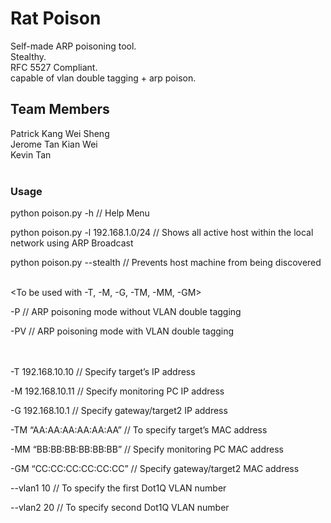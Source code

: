 # Rat Poison
Self-made ARP poisoning tool. <br/>
Stealthy.<br/>
RFC 5527 Compliant.<br/>
capable of vlan double tagging + arp poison.<br/>

## Team Members
Patrick Kang Wei Sheng <br/>
Jerome Tan Kian Wei <br/>
Kevin Tan<br/><br/>


### Usage
 
python poison.py -h                 // Help Menu 

python poison.py -l 192.168.1.0/24  // Shows all active host within the local network using ARP Broadcast

python poison.py --stealth          // Prevents host machine from being discovered <br/><br/>

<To be used with -T, -M, -G, -TM, -MM, -GM> </br>

-P                                   // ARP poisoning mode without VLAN double tagging

-PV                                  // ARP poisoning mode with VLAN double tagging <br/><br/><br/>

-T 192.168.10.10                     // Specify target’s IP address

-M 192.168.10.11                     // Specify monitoring PC IP address

-G 192.168.10.1                      // Specify gateway/target2 IP address

-TM “AA:AA:AA:AA:AA:AA”              // To specify target’s MAC address

-MM “BB:BB:BB:BB:BB:BB”              // Specify monitoring PC MAC address

-GM “CC:CC:CC:CC:CC:CC”              // Specify gateway/target2 MAC address

--vlan1 10                           // To specify the first Dot1Q VLAN number

--vlan2 20                           // To specify second Dot1Q VLAN number

                                                 
